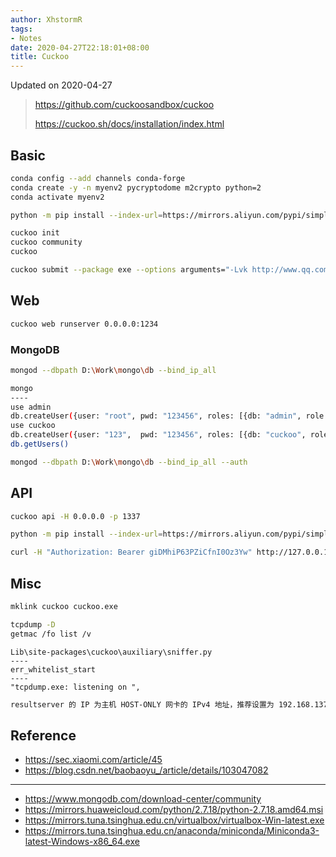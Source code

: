 ```yaml
---
author: XhstormR
tags:
- Notes
date: 2020-04-27T22:18:01+08:00
title: Cuckoo
---
```


<!--more-->

Updated on 2020-04-27

> https://github.com/cuckoosandbox/cuckoo
>
> https://cuckoo.sh/docs/installation/index.html

## Basic
```bash
conda config --add channels conda-forge
conda create -y -n myenv2 pycryptodome m2crypto python=2
conda activate myenv2

python -m pip install --index-url=https://mirrors.aliyun.com/pypi/simple/ --upgrade cuckoo M2CryptoWin64

cuckoo init
cuckoo community
cuckoo

cuckoo submit --package exe --options arguments="-Lvk http://www.qq.com" curl.exe
```

## Web
```bash
cuckoo web runserver 0.0.0.0:1234
```

### MongoDB
```bash
mongod --dbpath D:\Work\mongo\db --bind_ip_all

mongo
----
use admin
db.createUser({user: "root", pwd: "123456", roles: [{db: "admin", role: "root"}]})
use cuckoo
db.createUser({user: "123",  pwd: "123456", roles: [{db: "cuckoo", role: "dbOwner"}]})
db.getUsers()

mongod --dbpath D:\Work\mongo\db --bind_ip_all --auth
```

## API
```bash
cuckoo api -H 0.0.0.0 -p 1337

python -m pip install --index-url=https://mirrors.aliyun.com/pypi/simple/ --upgrade flask

curl -H "Authorization: Bearer giDMhiP63PZiCfnI0Oz3Yw" http://127.0.0.1:1337/tasks/list
```

## Misc
```bash
mklink cuckoo cuckoo.exe
```

```bash
tcpdump -D
getmac /fo list /v
```

```
Lib\site-packages\cuckoo\auxiliary\sniffer.py
----
err_whitelist_start
----
"tcpdump.exe: listening on ",
```

```bash
resultserver 的 IP 为主机 HOST-ONLY 网卡的 IPv4 地址，推荐设置为 192.168.137.1。
```

## Reference
* https://sec.xiaomi.com/article/45
* https://blog.csdn.net/baobaoyu_/article/details/103047082

---

* https://www.mongodb.com/download-center/community
* https://mirrors.huaweicloud.com/python/2.7.18/python-2.7.18.amd64.msi
* https://mirrors.tuna.tsinghua.edu.cn/virtualbox/virtualbox-Win-latest.exe
* https://mirrors.tuna.tsinghua.edu.cn/anaconda/miniconda/Miniconda3-latest-Windows-x86_64.exe
